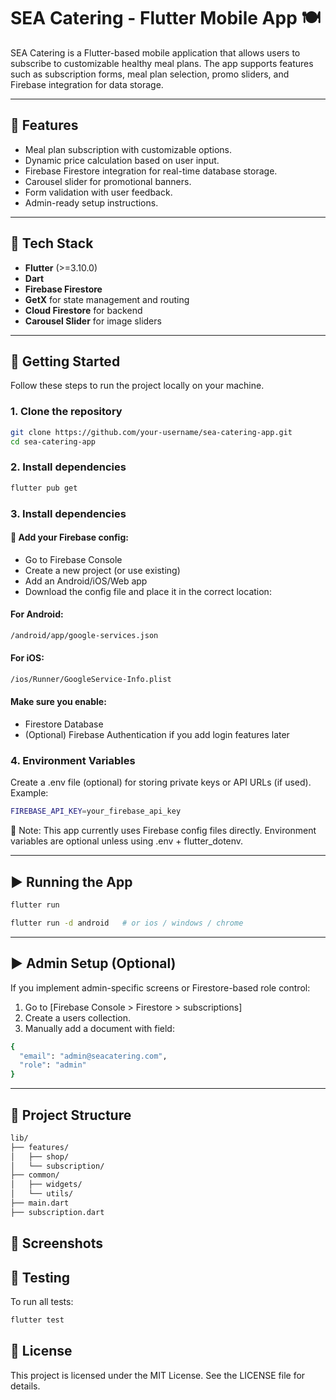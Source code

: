 # SEA Catering - Flutter Mobile App 🍽️

SEA Catering is a Flutter-based mobile application that allows users to subscribe to customizable healthy meal plans. The app supports features such as subscription forms, meal plan selection, promo sliders, and Firebase integration for data storage.

---

## 📱 Features

- Meal plan subscription with customizable options.
- Dynamic price calculation based on user input.
- Firebase Firestore integration for real-time database storage.
- Carousel slider for promotional banners.
- Form validation with user feedback.
- Admin-ready setup instructions.

---

## 🧰 Tech Stack

- **Flutter** (>=3.10.0)
- **Dart**
- **Firebase Firestore**
- **GetX** for state management and routing
- **Cloud Firestore** for backend
- **Carousel Slider** for image sliders

---

## 🚀 Getting Started

Follow these steps to run the project locally on your machine.

### 1. Clone the repository

```bash
git clone https://github.com/your-username/sea-catering-app.git
cd sea-catering-app
```

### 2. Install dependencies

```bash
flutter pub get
```

### 3. Install dependencies

#### 🔐 Add your Firebase config:

- Go to Firebase Console
- Create a new project (or use existing)
- Add an Android/iOS/Web app
- Download the config file and place it in the correct location:

#### For Android:

```bash
/android/app/google-services.json
```

#### For iOS:

```bash
/ios/Runner/GoogleService-Info.plist
```

#### Make sure you enable:
- Firestore Database
- (Optional) Firebase Authentication if you add login features later

### 4. Environment Variables
Create a .env file (optional) for storing private keys or API URLs (if used).
Example:

```bash
FIREBASE_API_KEY=your_firebase_api_key
```
📝 Note: This app currently uses Firebase config files directly. Environment variables are optional unless using .env + flutter_dotenv.

---

## ▶️ Running the App

```bash
flutter run
```


```bash
flutter run -d android   # or ios / windows / chrome
```

---

## ▶️ Admin Setup (Optional)

If you implement admin-specific screens or Firestore-based role control:
1. Go to [Firebase Console > Firestore > subscriptions]
2. Create a users collection.
3. Manually add a document with field:

```bash
{
  "email": "admin@seacatering.com",
  "role": "admin"
}
```

---

## 📂 Project Structure

```bash
lib/
├── features/
│   ├── shop/
│   └── subscription/
├── common/
│   ├── widgets/
│   └── utils/
├── main.dart
├── subscription.dart
```

## 📸 Screenshots

## 🧪 Testing
To run all tests:

```bash
flutter test
```

## 📝 License
This project is licensed under the MIT License. See the LICENSE file for details.
